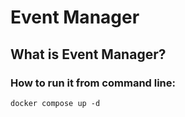 # Event Manager

## What is Event Manager?


### How to run it from command line:
```
docker compose up -d
```
